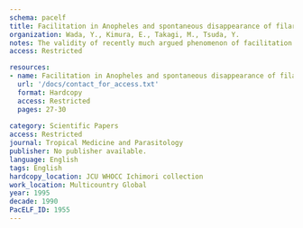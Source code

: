 ```yaml
---
schema: pacelf
title: Facilitation in Anopheles and spontaneous disappearance of filariasis  Has the concept been verified with sufficient evidence?
organization: Wada, Y., Kimura, E., Takagi, M., Tsuda, Y.
notes: The validity of recently much argued phenomenon of facilitation in the transmission of filariasis was considered by examining previously published papers. It was concluded that there was no clear evidence to support the existence of facilitation and facilitation-based unstable equilibrium in relation to microfilaria prevalence and density in human population below which filariasis would spontaneously disappear, even when the vector was Anopheles mosquitoes. Instead, the existence of a critical level of man/mosquito contacts for the disappearance of filariasis was suggested.
access: Restricted

resources:
- name: Facilitation in Anopheles and spontaneous disappearance of filariasis  Has the concept been verified with sufficient evidence?
  url: '/docs/contact_for_access.txt'
  format: Hardcopy
  access: Restricted
  pages: 27-30
 
category: Scientific Papers
access: Restricted
journal: Tropical Medicine and Parasitology
publisher: No publisher available. 
language: English 
tags: English 
hardcopy_location: JCU WHOCC Ichimori collection
work_location: Multicountry Global
year: 1995
decade: 1990
PacELF_ID: 1955
---
```

